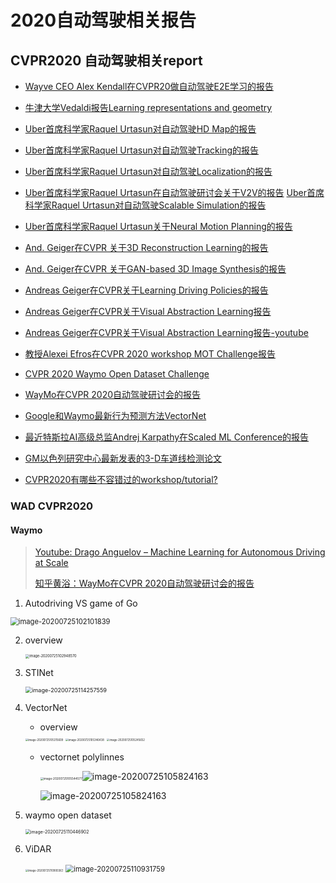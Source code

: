 # 2020自动驾驶相关报告

## CVPR2020 自动驾驶相关report

- [Wayve CEO Alex Kendall在CVPR20做自动驾驶E2E学习的报告](https://zhuanlan.zhihu.com/p/149752514)
- [牛津大学Vedaldi报告Learning representations and geometry](https://zhuanlan.zhihu.com/p/157164159)
- [Uber首席科学家Raquel Urtasun对自动驾驶HD Map的报告](https://zhuanlan.zhihu.com/p/151095042)
- [Uber首席科学家Raquel Urtasun对自动驾驶Tracking的报告](https://zhuanlan.zhihu.com/p/151094211)
-  [Uber首席科学家Raquel Urtasun对自动驾驶Localization的报告](https://zhuanlan.zhihu.com/p/151094226)

- [Uber首席科学家Raquel Urtasun在自动驾驶研讨会关于V2V的报告](https://zhuanlan.zhihu.com/p/150751375) [Uber首席科学家Raquel Urtasun对自动驾驶Scalable Simulation的报告](https://zhuanlan.zhihu.com/p/150626679)

- [Uber首席科学家Raquel Urtasun关于Neural Motion Planning的报告](https://zhuanlan.zhihu.com/p/150628084)

- [And. Geiger在CVPR 关于3D Reconstruction Learning的报告](https://zhuanlan.zhihu.com/p/150948693)

- [And. Geiger在CVPR 关于GAN-based 3D Image Synthesis的报告](https://zhuanlan.zhihu.com/p/150917471)

- [Andreas Geiger在CVPR关于Learning Driving Policies的报告](https://zhuanlan.zhihu.com/p/150914639)

- [Andreas Geiger在CVPR关于Visual Abstraction Learning报告](https://zhuanlan.zhihu.com/p/150943913)
- [Andreas Geiger在CVPR关于Visual Abstraction Learning报告-youtube](https://www.youtube.com/watch?v=5SszfDWrqzo)

- [教授Alexei Efros在CVPR 2020 workshop MOT Challenge报告](https://zhuanlan.zhihu.com/p/150749483)

- [CVPR 2020 Waymo Open Dataset Challenge](https://zhuanlan.zhihu.com/p/149752359)

- [WayMo在CVPR 2020自动驾驶研讨会的报告](https://zhuanlan.zhihu.com/p/149749213)

- [Google和Waymo最新行为预测方法VectorNet](https://zhuanlan.zhihu.com/p/141665706)

- [最近特斯拉AI高级总监Andrej Karpathy在Scaled ML Conference的报告](https://zhuanlan.zhihu.com/p/136179627)

- [GM以色列研究中心最新发表的3-D车道线检测论文](https://zhuanlan.zhihu.com/p/133623737)

- [CVPR2020有哪些不容错过的workshop/tutorial?](https://www.zhihu.com/question/400727880/answer/1299496616)

### WAD CVPR2020

#### Waymo

> [Youtube: Drago Anguelov – Machine Learning for Autonomous Driving at Scale](https://www.youtube.com/watch?v=BV4EXwlb3yo&feature=youtu.be)
>
> [知乎黄浴：WayMo在CVPR 2020自动驾驶研讨会的报告](https://zhuanlan.zhihu.com/p/149749213)

1. Autodriving VS game of Go

<img src="https://tva1.sinaimg.cn/large/007S8ZIlly1gh306qisggj30h009fady.jpg" alt="image-20200725102101839" style="zoom:80%;" />

 2. overview

    <img src="https://tva1.sinaimg.cn/large/008eGmZEly1gox3ienshlj30zg0jk0um.jpg" alt="image-20200725102948570" style="zoom:40%;" />

    

3. STINet

   <img src="https://tva1.sinaimg.cn/large/008eGmZEly1gox3if29c5j30i909cwf7.jpg" alt="image-20200725114257559" style="zoom:65%;" />

4. VectorNet

   - overview

   <img src="https://tva1.sinaimg.cn/large/008eGmZEly1gox3idoyqvj312g0lqdju.jpg" alt="image-20200725105315609" style="zoom:30%;" />

   <img src="https://tva1.sinaimg.cn/large/008eGmZEly1gox3ig1pkuj312e0lowia.jpg" alt="image-20200725105346438" style="zoom:30%;" />

   <img src="https://tva1.sinaimg.cn/large/008eGmZEly1gox3ihf76kj31360m4tcc.jpg" alt="image-20200725105245652" style="zoom:30%;" />

   - vectornet polylinnes

     <img src="https://tva1.sinaimg.cn/large/008eGmZEly1gox3ide96ej30uc0i6abr.jpg" alt="image-20200725105544577" style="zoom: 33%;" />![image-20200725105824163](https://tva1.sinaimg.cn/large/008eGmZEly1gox3igizhej30hy07p3z3.jpg)

     ![image-20200725105824163](https://tva1.sinaimg.cn/large/008eGmZEly1gox3igizhej30hy07p3z3.jpg)

5. waymo open dataset 

   <img src="https://tva1.sinaimg.cn/large/008eGmZEly1gox3ie70dxj31mq0tc78f.jpg" alt="image-20200725110446902" style="zoom:50%;" />

6. ViDAR

   <img src="https://tva1.sinaimg.cn/large/008eGmZEly1gox3ifl6gkj31j80rmaex.jpg" alt="image-20200725110900363" style="zoom:30%;" />

   <img src="https://tva1.sinaimg.cn/large/008eGmZEly1gox3igyg6zj30i809uaaw.jpg" alt="image-20200725110931759" style="zoom:80%;" />

